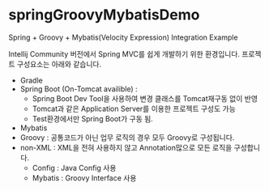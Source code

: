 # springGroovyMybatisDemo
Spring + Groovy + Mybatis(Velocity Expression) Integration Example

Intellij Community 버전에서 Spring MVC를 쉽게 개발하기 위한 환경입니다.
프로젝트 구성요소는 아래와 같습니다.

* Gradle
* Spring Boot (On-Tomcat availible) : 
  * Spring Boot Dev Tool을 사용하여 변경 클래스를 Tomcat재구동 없이 반영
  * Tomcat과 같은 Application Server를 이용한 프로젝트 구성도 가능
  * Test환경에서만 Spring Boot가 구동 됨.
* Mybatis
* Groovy : 공통코드가 아닌 업무 로직의 경우 모두 Groovy로 구성됩니다.
* non-XML : XML을 전혀 사용하지 않고 Annotation많으로 모든 로직을 구성합니다.
  * Config : Java Config 사용
  * Mybatis : Groovy Interface 사용
